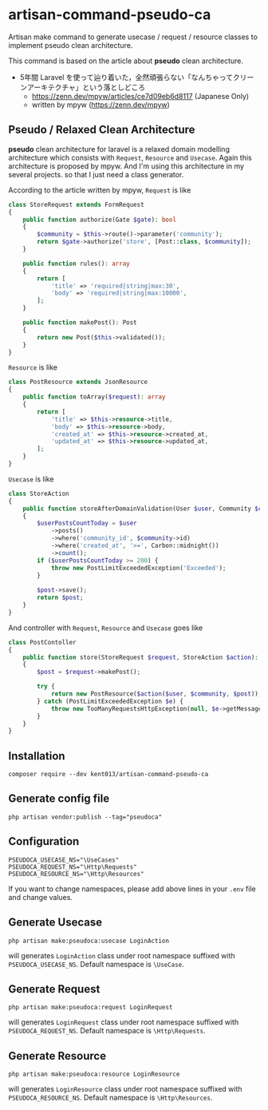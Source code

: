 # artisan-command-pseudo-ca
Artisan make command to generate usecase / request / resource classes to implement pseudo clean architecture.

This command is based on the article about **pseudo** clean architecture.

- 5年間 Laravel を使って辿り着いた，全然頑張らない「なんちゃってクリーンアーキテクチャ」という落としどころ
    - https://zenn.dev/mpyw/articles/ce7d09eb6d8117 (Japanese Only)
    - written by mpyw (https://zenn.dev/mpyw)

## Pseudo / Relaxed Clean Architecture

**pseudo** clean architecture for laravel is a relaxed domain modelling architecture which consists with `Request`, `Resource` and `Usecase`.
Again this architecture is proposed by mpyw. And I'm using this architecture in my several projects. so that I just need a class generator.

According to the article written by mpyw, `Request` is like

```php
class StoreRequest extends FormRequest
{
    public function authorize(Gate $gate): bool
    {
        $community = $this->route()->parameter('community');
	    return $gate->authorize('store', [Post::class, $community]);
    }

    public function rules(): array
    {
        return [
            'title' => 'required|string|max:30',
            'body' => 'required|string|max:10000',
        ];
    }

    public function makePost(): Post
    {
        return new Post($this->validated());
    }
}
```

`Resource` is like

```php
class PostResource extends JsonResource
{
    public function toArray($request): array
    {
        return [
            'title' => $this->resource->title,
            'body' => $this->resource->body,
            'created_at' => $this->resource->created_at,
            'updated_at' => $this->resource->updated_at, 
        ];
    }
}
```

`Usecase` is like 

```php
class StoreAction
{
    public function storeAfterDomainValidation(User $user, Community $community): self
    {
        $userPostsCountToday = $user
            ->posts()
            ->where('community_id', $community->id)
            ->where('created_at', '>=', Carbon::midnight())
            ->count();
        if ($userPostsCountToday >= 200) {
            throw new PostLimitExceededException('Exceeded');
        }
        
        $post->save();
        return $post;
    }
}
```

And controller with `Request`, `Resource` and `Usecase` goes like

```php
class PostContoller
{
    public function store(StoreRequest $request, StoreAction $action): PostResource
    {
        $post = $request->makePost();

        try {
            return new PostResource($action($user, $community, $post));
        } catch (PostLimitExceededException $e) {
            throw new TooManyRequestsHttpException(null, $e->getMessage(), $e);
        }
    }
}
```

## Installation

```
composer require --dev kent013/artisan-command-pseudo-ca
```

## Generate config file

```
php artisan vendor:publish --tag="pseudoca"
```

## Configuration

```
PSEUDOCA_USECASE_NS="\UseCases"
PSEUDOCA_REQUEST_NS="\Http\Requests"
PSEUDOCA_RESOURCE_NS="\Http\Resources"
```

If you want to change namespaces, please add above lines in your `.env` file and change values.

## Generate Usecase

```
php artisan make:pseudoca:usecase LoginAction
```

will generates `LoginAction` class under root namespace suffixed with `PSEUDOCA_USECASE_NS`. Default namespace is `\UseCase`.


## Generate Request

```
php artisan make:pseudoca:request LoginRequest
```

will generates `LoginRequest` class under root namespace suffixed with `PSEUDOCA_REQUEST_NS`. Default namespace is `\Http\Requests`.


## Generate Resource

```
php artisan make:pseudoca:resource LoginResource
```

will generates `LoginResource` class under root namespace suffixed with `PSEUDOCA_RESOURCE_NS`. Default namespace is `\Http\Resources`.
